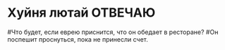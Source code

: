 # Хуйня лютай ОТВЕЧАЮ

#Что будет, если еврею приснится, что он обедает в ресторане?
#Он поспешит проснуться, пока не принесли счет.
